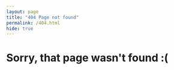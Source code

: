 ```yaml
---
layout: page
title: "404 Page not found"
permalink: /404.html
hide: true
---
```


# Sorry, that page wasn't found :(

